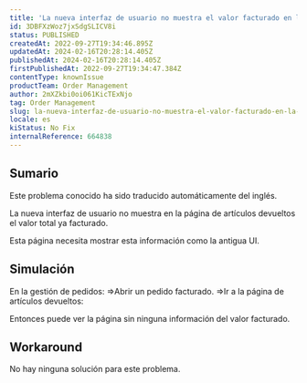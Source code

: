 ```yaml
---
title: 'La nueva interfaz de usuario no muestra el valor facturado en la página de artículos devueltos'
id: 3DBFXzWoz7jxSdgSLICV8i
status: PUBLISHED
createdAt: 2022-09-27T19:34:46.895Z
updatedAt: 2024-02-16T20:28:14.405Z
publishedAt: 2024-02-16T20:28:14.405Z
firstPublishedAt: 2022-09-27T19:34:47.384Z
contentType: knownIssue
productTeam: Order Management
author: 2mXZkbi0oi061KicTExNjo
tag: Order Management
slug: la-nueva-interfaz-de-usuario-no-muestra-el-valor-facturado-en-la-pagina-de-articulos-devueltos
locale: es
kiStatus: No Fix
internalReference: 664838
---
```


## Sumario

<div class="alert alert-info">
  <p>Este problema conocido ha sido traducido automáticamente del inglés.</p>
</div>


La nueva interfaz de usuario no muestra en la página de artículos devueltos el valor total ya facturado.

Esta página necesita mostrar esta información como la antigua UI.



## Simulación



En la gestión de pedidos:
=>Abrir un pedido facturado.
=>Ir a la página de artículos devueltos:

Entonces puede ver la página sin ninguna información del valor facturado.



## Workaround



No hay ninguna solución para este problema.


